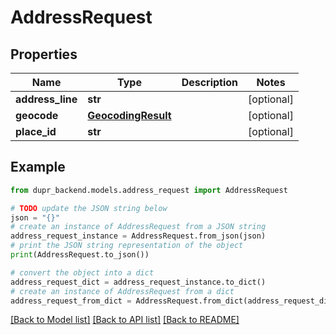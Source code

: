 # AddressRequest


## Properties

Name | Type | Description | Notes
------------ | ------------- | ------------- | -------------
**address_line** | **str** |  | [optional] 
**geocode** | [**GeocodingResult**](GeocodingResult.md) |  | [optional] 
**place_id** | **str** |  | [optional] 

## Example

```python
from dupr_backend.models.address_request import AddressRequest

# TODO update the JSON string below
json = "{}"
# create an instance of AddressRequest from a JSON string
address_request_instance = AddressRequest.from_json(json)
# print the JSON string representation of the object
print(AddressRequest.to_json())

# convert the object into a dict
address_request_dict = address_request_instance.to_dict()
# create an instance of AddressRequest from a dict
address_request_from_dict = AddressRequest.from_dict(address_request_dict)
```
[[Back to Model list]](../README.md#documentation-for-models) [[Back to API list]](../README.md#documentation-for-api-endpoints) [[Back to README]](../README.md)


